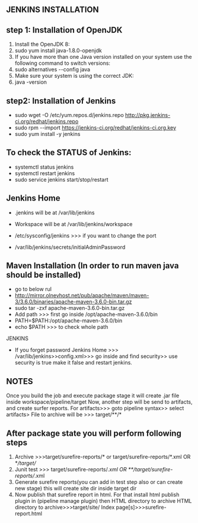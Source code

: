 JENKINS INSTALLATION
-

step 1: Installation of OpenJDK
-
1. Install the OpenJDK 8:
2. sudo yum install java-1.8.0-openjdk
3. If you have more than one Java version installed on your system use the following command to switch versions:
4. sudo alternatives --config java
5. Make sure your system is using the correct JDK:
6. java -version 

step2: Installation of Jenkins
-
* sudo wget -O /etc/yum.repos.d/jenkins.repo http://pkg.jenkins-ci.org/redhat/jenkins.repo
* sudo rpm --import https://jenkins-ci.org/redhat/jenkins-ci.org.key
* sudo yum install -y jenkins

To check the STATUS of Jenkins:
-
* systemctl status jenkins
* systemctl restart jenkins
* sudo service jenkins start/stop/restart

Jenkins Home
-
* .jenkins will be at /var/lib/jenkins
* Workspace will be at  /var/lib/jenkins/workspace

* /etc/sysconfig/jenkins >>> if you want to change the port 
* /var/lib/jenkins/secrets/initialAdminPassword

Maven Installation (In order to run maven java should be installed)
-
* go to below rul
* http://mirror.olnevhost.net/pub/apache/maven/maven-3/3.6.0/binaries/apache-maven-3.6.0-bin.tar.gz
* sudo tar -zxf apache-maven-3.6.0-bin.tar.gz
* Add path >>> first go inside /opt/apache-maven-3.6.0/bin
* PATH=$PATH:/opt/apache-maven-3.6.0/bin
* echo $PATH >>> to check whole path

JENKINS

* If you forget password Jenkins Home >>> /var/lib/jenkins>>config.xml>>> go inside and find security>> use security is true make it false and restart jenkins.

NOTES
-
Once you build the job and execute package stage it will create .jar file inside workspace/pipeline/target 
Now,  another step will be send to artifacts, and create surfer reports.
For artifacts>>> goto pipeline syntax>> select artifacts> File to archive will be >>> target/**/*


After package state you will perform following steps
-
1. Archive >>>target/surefire-reports/* or target/surefire-reports/*.xml OR **/target/*
2. Junit test >>> target/surefire-reports/*.xml OR **/target/surefire-reports/*.xml
3. Generate surefire reports(you can add in test step also or can create new stage) this will create site dir inside target dir 
4. Now publish that surefire report in html. For that install html publish plugin in (pipeline manage plugin) then HTML directory to archive
HTML directory to archive>>>target/site/
Index page[s]>>>surefire-report.html





